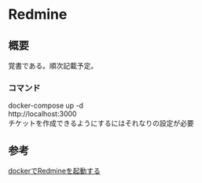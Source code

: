 # Redmine

## 概要
覚書である。順次記載予定。

### コマンド
docker-compose up -d    
http://localhost:3000  
チケットを作成できるようにするにはそれなりの設定が必要


## 参考
[dockerでRedmineを起動する](https://qiita.com/kazuy/items/1a4c0f718c59479e2aa5)
